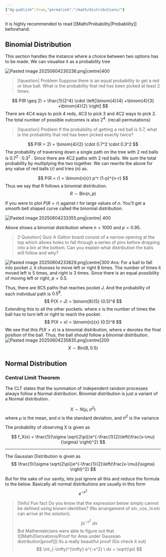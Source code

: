 ```yaml
---
{"dg-publish":true,"permalink":"/math/distributions/"}
---
```


It is highly recommended to read [[Math/Probability\|Probability]] beforehand.
## Binomial Distribution

This section handles the instance where a choice between two options has to be made. We can visualise it as a probability tree

![Pasted image 20250604230236.png|centre|400](/img/user/Images/Pasted%20image%2020250604230236.png)
> [!question] Problem
> Suppose there is an equal probability to get a red or blue ball. What is the probability that red has been picked at least 2 times.

$$
P(R \geq 2) = \frac{1}{2^4} \cdot \left[\binom{4}{4} +\binom{4}{3} +\binom{4}{2} \right]
$$
There are 4C4 ways to pick 4 reds, 4C3 to pick 3 and 4C2 ways to pick 2. The total number of possible outcomes is also $2^4$. (recall permutations)

>[!question] Problem
> If the probability of getting a red ball is $0.7$, what is the probability that red has been picked exactly twice?

$$
P(R = 2) = \binom{4}{2} \cdot 0.7^2 \cdot 0.3^2
$$
The probability of traversing down a single path on the tree with 2 red balls is $0.7^2 \cdot 0.3^2$ . Since there are 4C2 paths with 2 red balls. We sum the total probability by multiplying the two together. We can rewrite the above for any value of red balls $(r)$ and tries $(n)$ as.

$$
P(R = r) = \binom{n}{r} p^r (1-p)^{n-r}
$$
Thus we say that R follows a binomial distribution. 
$$
R \sim \text{Bin}(n, p)
$$

If you were to plot $P(R=r)$ against $r$ for large values of $n$. You'll get a smooth bell shaped curve called the binomial distribution.

![Pasted image 20250604233355.png|centre| 400](/img/user/Images/Pasted%20image%2020250604233355.png)

Above shows a binomial distribution where $n = 1000$  and $p = 0.95$. 
>[! Question] Quiz
> A Galton board consist of a narrow opening at the top which allows holes to fall through a series of pins before dropping into a bin at the bottom. Can you explain what distribution the balls will follow and why?

![Pasted image 20250604233829.png|centre|300](/img/user/Images/Pasted%20image%2020250604233829.png)
Ans:
For a ball to fall into pocket J, it chooses to move left or right 8 times. The number of times it moved left is 5 times, and right is 3 times. Since there is an equal possibility of moving left or right, $p = 0.5$.  

Thus, there are 8C5 paths that reaches pocket J. And the probability of each individual path is $0.5^8$.
$$
P(X = J) = \binom{8}{5} (0.5)^8
$$
Extending this to all the other pockets. where $x$ is the number of times the ball has to turn left or right to reach the pocket.
$$
P(X = x) = \binom{n}{x} (0.5)^8
$$
We see that this $P(X=x)$ is a binomial distribution, where $x$ denotes the final position of the ball. Thus, the ball should follow a binomial distribution.
![Pasted image 20250604235835.png|centre|200](/img/user/Images/Pasted%20image%2020250604235835.png)
$$
X \sim \text{Bin}(8, 0.5)
$$
## Normal Distribution

### Central Limit Theorem
The CLT states that the summation of independent random processes always follow a Normal distribution. Binomial distribution is just a variant of a Normal distribution. 

$$
X \sim N(\mu , \sigma^2)
$$
where $\mu$ is the mean, and $\sigma$ is the standard deviation, and $\sigma^2$ is the variance

The probability of observing X is given as

$$
f_X(x) = \frac{1}{\sigma \sqrt{2\pi}}e^{-\frac{1}{2}\left(\frac{x-\mu}{\sigma} \right)^2}
$$


---

The Gaussian Distribution is given as
$$ \frac{1}{\sigma \sqrt{2\pi}}e^{-\frac{1}{2}\left(\frac{x-\mu}{\sigma} \right)^2} $$

But for the sake of our sanity, lets just ignore all this and reduce the formula to the below. Basically all normal distributions are usually in this form
$$
e^{-x^2}
$$

> [!info] Fun fact
> Do you know that the expression below simply cannot be defined using known identities? (No arrangement of $\sin, \cos, \ln etc$ can arrive at the solution). 
> $$
> \int e^{-x^2} \ dx
> $$
> But Mathematicians were able to figure out that  ([[Math/Derivations/Proof for Area under Gaussian distribution\|proof]]) Its a really beautiful proof (Go check it out)
> $$
\int_{-\infty}^{\infty} e^{-x^2} \ dx = \sqrt{\pi}
$$
